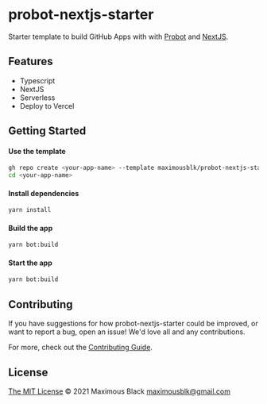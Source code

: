 # probot-nextjs-starter

Starter template to build GitHub Apps with with [Probot](https://github.com/probot/probot) and [NextJS](https://nextjs.org/).

## Features

- Typescript
- NextJS
- Serverless
- Deploy to Vercel

## Getting Started

#### Use the template

```sh
gh repo create <your-app-name> --template maximousblk/probot-nextjs-starter # use the generate button
cd <your-app-name>
```

#### Install dependencies
```sh
yarn install
```

#### Build the app
```sh
yarn bot:build
```

#### Start the app
```sh
yarn bot:build
```

## Contributing

If you have suggestions for how probot-nextjs-starter could be improved, or want to report a bug, open an issue! We'd love all and any contributions.

For more, check out the [Contributing Guide](CONTRIBUTING.md).

## License

[The MIT License](LICENSE) © 2021 Maximous Black <maximousblk@gmail.com>
